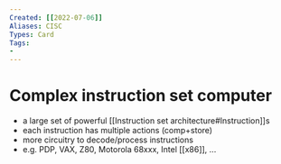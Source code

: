 ```yaml
---
Created: [[2022-07-06]]
Aliases: CISC
Types: Card
Tags: 
- 
---
```

# Complex instruction set computer
-   a large set of powerful [[Instruction set architecture#Instruction]]s
-   each instruction has multiple actions (comp+store)
-   more circuitry to decode/process instructions
-   e.g. PDP, VAX, Z80, Motorola 68xxx, Intel [[x86]], ...